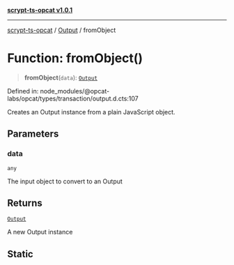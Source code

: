 [**scrypt-ts-opcat v1.0.1**](../../../README.md)

***

[scrypt-ts-opcat](../../../README.md) / [Output](../README.md) / fromObject

# Function: fromObject()

> **fromObject**(`data`): [`Output`](../../../classes/Output.md)

Defined in: node\_modules/@opcat-labs/opcat/types/transaction/output.d.cts:107

Creates an Output instance from a plain JavaScript object.

## Parameters

### data

`any`

The input object to convert to an Output

## Returns

[`Output`](../../../classes/Output.md)

A new Output instance

## Static
